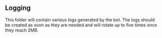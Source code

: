 ## Logging

This folder will contain various logs generated by the bot. The logs should be created as soon as they are needed
and will rotate up to five times once they reach 2MB.